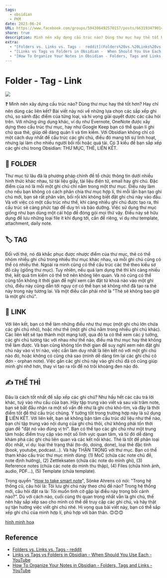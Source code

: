 ```yaml
---
tags:
  - obsidian
  - PKM
date: 2023-06-24
URL: https://www.facebook.com/groups/594306492570157/posts/663193479014791/
share: true
description: Mình nên xây dựng cấu trúc nào? Dùng thư mục hay thẻ tốt hơn? Hay chỉ nên dùng các liên kết?
extra:
  - "[Folders vs. Links vs. Tags -  reddit](Folders%20vs.%20Links%20vs.%20Tags%20-%20%20reddit.md)"
  - "[Links vs Tags vs Folders in Obsidian -  When Should You Use Each - YouTube](Links%20vs%20Tags%20vs%20Folders%20in%20Obsidian%20-%20%20When%20Should%20You%20Use%20Each%20-%20YouTube.md)"
  - "[How To Organize Your Notes in Obsidian - Folders, Tags and Links - YouTube](How%20To%20Organize%20Your%20Notes%20in%20Obsidian%20-%20Folders,%20Tags%20and%20Links%20-%20YouTube.md)"
---
```


# Folder - Tag - Link

![](https://i.imgur.com/VjkNBiE.jpg)

❓ Mình nên xây dựng cấu trúc nào? Dùng thư mục hay thẻ tốt hơn? Hay chỉ nên dùng các liên kết? Bài viết này nói về những lựa chọn các sắp xếp ghi chú, so sánh đặc điểm của từng loại, và hi vọng giải quyết được các câu hỏi trên. Với những ứng dụng khác, ví dụ như Evernote, OneNote được xây dựng theo cấu trúc thư mục, hay như Google Keep bạn có thể quản lí ghi chú qua thẻ, giúp dễ dàng quản lí và tìm kiếm. Với Obsidian không chỉ có một cách duy nhất để cấu trúc các ghi chú, điều đó mang tới sự linh hoạt, nhưng lại làm cho nhiều người bối rối hoặc quá tải. Có 3 kiểu để bạn sắp xếp các ghi chú trong Obsidian: THƯ MỤC, THẺ, LIÊN KẾT.

## 📂 FOLDER

Thư mục từ lâu đã là phương pháp chính để tổ chức thông tin dưới nhiều hình thức khác nhau, từ tài liệu giấy, tài liệu điện tử, email hay ghi chú. Đặc điểm của nó là mỗi một ghi chú chỉ nằm trong một thư mục. Điều này làm cho nếu bạn không có cách phân chia thư mục hợp lí, thì mỗi lần bạn tạo ghi chú mới, bạn sẽ rất phân vân, bối rối khi không biết đặt ghi chú này vào đâu. Và với việc có một cấu trúc như thế, khi càng nhiều ghi chú được tạo ra, thì cấu trúc sẽ càng phức tạp để duy trì và bảo dưỡng. Việc sử dụng thư mục giống như bạn dùng một cái hộp để đóng gói mọi thứ vậy. Điều này sẽ hữu dụng để lưu những loại file ít khi đụng tới, cần để riêng, ví dụ như template, attachment, daily note.

## 🏷️ TAG

Đối với thẻ, nó đã khắc phục được nhược điểm của thư mục, thẻ có thể nhóm nhiều ghi chú trong nhiều thư mục khác nhau, và mỗi ghi chú cũng có thể có nhiều thẻ. Ngoài ra mình cũng có thể cấu trúc các thẻ theo kiểu sơ đồ cây (giống thư mục). Tuy nhiên, nếu quá lạm dụng thẻ thì khi càng nhiều thẻ, kết quả tìm kiếm có thể trở nên không liên quan. Và nó cũng có thể cũng tốn không ít thời gian để nghĩ xem cần đặt từ khoá nào vào một ghi chú, điều này cũng dẫn tới nguy cơ có thể bạn sẽ không nhớ đã tạo ra thẻ này trong này tương lai. Và một điều cần phải nhớ là "Thẻ sẽ không bao giờ là một ghi chú".

## 🔗 LINK

Với liên kết, bạn có thể làm những điều như thư mục (một ghi chú lớn chứa các ghi chú nhỏ), hoặc như thẻ (một ghi chú nằm trong nhiều ghi chú khác). Các liên kết sẽ tạo thành một mạng lưới, qua đó ta có thể xem các ý tưởng, các ghi chú tương tác với nhau như thế nào, điều mà thư mục hay thẻ không thể làm được. Và bạn cũng không tốn thời gian để suy nghĩ xem nên đặt ghi chú này vào vị trí nào, việc cần làm duy nhất là liên kết nó với một ghi chú nào đó, hoặc không có cũng chả sao (mình dễ dàng tìm lại các ghi chú cô đơn - orphan note). Việc gắn các ghi chú này vào ghi chú đã có cũng giúp mình ghi nhớ hơn, thay vì tạo ra rồi để nó trôi khoảng đen nào đó.

## ✍ THẾ THÌ

Đâu là cách tốt nhất để sắp xếp các ghi chú? Như hầu hết các câu trả lời khác, tuỳ vào nhu cầu của bạn. Hãy tập trung vào viết và sau vài trăm note, bạn sẽ bắt đầu nhận ra một số vấn đề như là ghi chú khó-tìm, và đây là thời điểm tốt để thử cấu trúc chúng. Ý tưởng tốt trong trường hợp này là sử dụng 🔗 LIÊN KẾT. Với liên kết, bạn sẽ không bận tâm cấu trúc dữ liệu như thế nào, bạn chỉ tập trung vào nội dung của ghi chú thôi, chứ không phải tốn thời gian để "đặt nó vào đúng vị trí". Bạn có thể tạo các ghi chú như một trung tâm hoặc điểm truy cập vào một số lĩnh vực quan tâm, và từ đó dễ dàng khám phá các ghi chú liên quan và các kết nối khác. Thẻ là tốt để phân loại độc nhất, ví dụ: loại thẻ trạng thái (to-do, doing, done), loại thẻ đặc tính (book, youtube, podcast...). Và hãy THẬN TRỌNG với thư mục. Bạn có thể tham khảo cấu trúc thư mục mình dùng: (1) MoC (chứa các note chủ đề, note định hướng), (2) Zettleksaten (chứa các note do mình ghi), (3) Reference notes (chứa các note do mình thu thập), (4) Files (chứa hình ảnh, audio, PDF...), (5) Template (chứa template).

Trong quyển "[How to take smart note](./How%20to%20take%20smart%20note.md)", Sönke Ahrens có nói: "Trong hệ thống cũ, câu hỏi là: Tôi lưu ghi chú này theo chủ đề nào? Trong hệ thống mới, câu hỏi đặt ra là: Tôi muốn tình cờ gặp lại điều này trong bối cảnh nào?". Dù với cách nào, cuối cùng thì quan trọng nhất vẫn là ghi chú, thế nên hãy sắp xếp sao cho mình có thể dễ truy cập các ghi chú, và hãy thật sự tận hưởng việc viết ghi chú nhé. Hi vọng qua bài viết này, bạn có thể sắp xếp ghi chú của mình hợp lí, phù hợp với bản thân. 😊😊😊

[hình minh hoạ](https://www.reddit.com/r/ObsidianMD/comments/vofakc/folders_vs_links_vs_tags/)

## Reference
- [Folders vs. Links vs. Tags -  reddit](https://www.reddit.com/r/ObsidianMD/comments/vofakc/folders_vs_links_vs_tags/)
- [Links vs Tags vs Folders in Obsidian -  When Should You Use Each - YouTube](https://www.youtube.com/watch?v=fwO8LzH9q3I)
- [How To Organize Your Notes in Obsidian - Folders, Tags and Links - YouTube](https://www.youtube.com/watch?v=GUtXbwqS3iQ)
